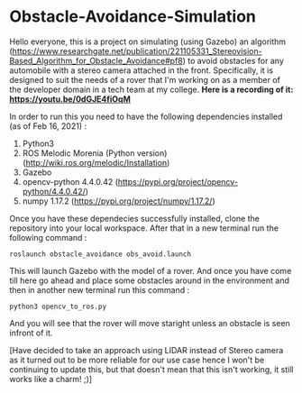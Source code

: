 # Obstacle-Avoidance-Simulation

Hello everyone, this is a project on simulating (using Gazebo) an algorithm (https://www.researchgate.net/publication/221105331_Stereovision-Based_Algorithm_for_Obstacle_Avoidance#pf8) to avoid obstacles for any automobile with a stereo camera attached in the front.
Specifically, it is designed to suit the needs of a rover that I'm working on as a member of the developer domain in a tech team at my college. 
**Here is a recording of it: https://youtu.be/0dGJE4fiOqM**

In order to run this you need to have the following dependencies installed (as of Feb 16, 2021) :
1. Python3 
2. ROS Melodic Morenia (Python version) (http://wiki.ros.org/melodic/Installation) 
3. Gazebo
4. opencv-python 4.4.0.42 (https://pypi.org/project/opencv-python/4.4.0.42/)
5. numpy 1.17.2 (https://pypi.org/project/numpy/1.17.2/)

Once you have these dependecies successfully installed, clone the repository into your local workspace. After that in a new terminal run the following command :

`roslaunch obstacle_avoidance obs_avoid.launch`

This will launch Gazebo with the model of a rover. And once you have come till here go ahead and place some obstacles around in the environment and then in another new terminal run this command :

`python3 opencv_to_ros.py`

And you will see that the rover will move staright unless an obstacle is seen infront of it.

[Have decided to take an approach using LIDAR instead of Stereo camera as it turned out to be more reliable for our use case hence I won't be continuing to update this, but that doesn't mean that this isn't working, it still works like a charm! ;)]

